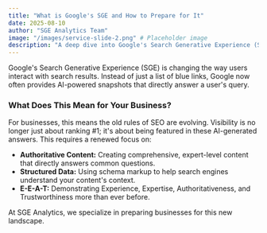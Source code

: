 ```yaml
---
title: "What is Google's SGE and How to Prepare for It"
date: 2025-08-10
author: "SGE Analytics Team"
image: "/images/service-slide-2.png" # Placeholder image
description: "A deep dive into Google's Search Generative Experience (SGE) and what your business needs to do to stay visible in the new era of search."
---
```


Google's Search Generative Experience (SGE) is changing the way users interact with search results. Instead of just a list of blue links, Google now often provides AI-powered snapshots that directly answer a user's query.

### What Does This Mean for Your Business?

For businesses, this means the old rules of SEO are evolving. Visibility is no longer just about ranking #1; it's about being featured in these AI-generated answers. This requires a renewed focus on:

- **Authoritative Content:** Creating comprehensive, expert-level content that directly answers common questions.
- **Structured Data:** Using schema markup to help search engines understand your content's context.
- **E-E-A-T:** Demonstrating Experience, Expertise, Authoritativeness, and Trustworthiness more than ever before.

At SGE Analytics, we specialize in preparing businesses for this new landscape.